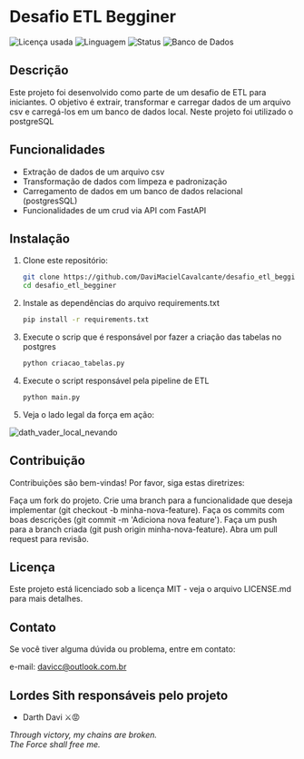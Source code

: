 # Desafio ETL Begginer

![Licença usada](https://img.shields.io/github/license/DaviMacielCavalcante/desafio_etl_begginer)
![Linguagem](https://img.shields.io/badge/Linguagem-Python-blue)
![Status](https://img.shields.io/badge/Status-Finalizado-brightgreen)
![Banco de Dados](https://img.shields.io/badge/Banco%20de%20Dados-PostgreSQL-blue)


## Descrição
Este projeto foi desenvolvido como parte de um desafio de ETL para iniciantes. O objetivo é extrair, transformar e carregar dados de um arquivo csv e carregá-los em um banco de dados local. 
Neste projeto foi utilizado o postgreSQL

## Funcionalidades
- Extração de dados de um arquivo csv
- Transformação de dados com limpeza e padronização
- Carregamento de dados em um banco de dados relacional (postgresSQL)
- Funcionalidades de um crud via API com FastAPI

## Instalação

1. Clone este repositório:
   ```bash
   git clone https://github.com/DaviMacielCavalcante/desafio_etl_begginer.git
   cd desafio_etl_begginer
2. Instale as dependências do arquivo requirements.txt
   ```bash
   pip install -r requirements.txt
3. Execute o scrip que é responsável por fazer a criação das tabelas no postgres
   ```bash
   python criacao_tabelas.py
4. Execute o script responsável pela pipeline de ETL
   ```bash
   python main.py
5. Veja o lado legal da força em ação:

![dath_vader_local_nevando](https://www.icegif.com/wp-content/uploads/2022/09/icegif-1012.gif)

## Contribuição
Contribuições são bem-vindas! Por favor, siga estas diretrizes:

Faça um fork do projeto.
Crie uma branch para a funcionalidade que deseja implementar (git checkout -b minha-nova-feature).
Faça os commits com boas descrições (git commit -m 'Adiciona nova feature').
Faça um push para a branch criada (git push origin minha-nova-feature).
Abra um pull request para revisão.

## Licença
Este projeto está licenciado sob a licença MIT - veja o arquivo LICENSE.md para mais detalhes.

## Contato
Se você tiver alguma dúvida ou problema, entre em contato:

e-mail: davicc@outlook.com.br

## Lordes Sith responsáveis pelo projeto
- Darth Davi ⚔️😡

*Through victory, my chains are broken.
<br>
The Force shall free me.*
